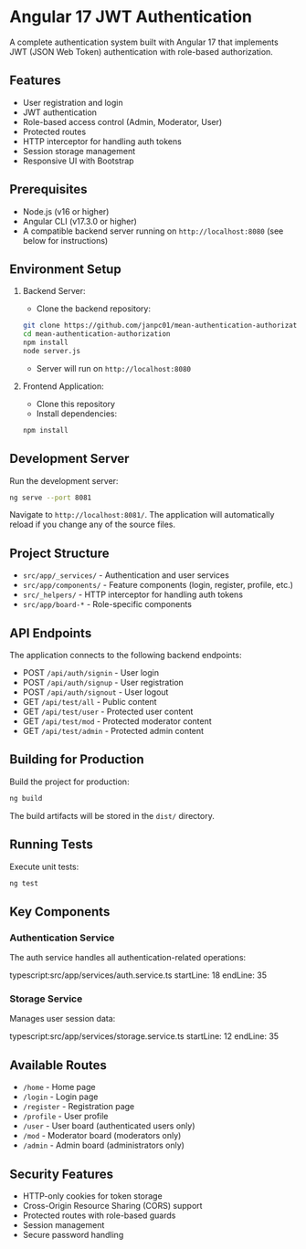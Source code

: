 # Angular 17 JWT Authentication

A complete authentication system built with Angular 17 that implements JWT (JSON Web Token) authentication with role-based authorization.

## Features

- User registration and login
- JWT authentication
- Role-based access control (Admin, Moderator, User)
- Protected routes
- HTTP interceptor for handling auth tokens
- Session storage management
- Responsive UI with Bootstrap

## Prerequisites

- Node.js (v16 or higher)
- Angular CLI (v17.3.0 or higher)
- A compatible backend server running on `http://localhost:8080` (see below for instructions)

## Environment Setup

1. Backend Server:
   - Clone the backend repository:
   ```bash
   git clone https://github.com/janpc01/mean-authentication-authorization
   cd mean-authentication-authorization
   npm install
   node server.js
   ```
   - Server will run on `http://localhost:8080`

2. Frontend Application:
   - Clone this repository
   - Install dependencies:
   ```bash
   npm install
   ```

## Development Server

Run the development server:
```bash
ng serve --port 8081
```
Navigate to `http://localhost:8081/`. The application will automatically reload if you change any of the source files.

## Project Structure

- `src/app/_services/` - Authentication and user services
- `src/app/components/` - Feature components (login, register, profile, etc.)
- `src/_helpers/` - HTTP interceptor for handling auth tokens
- `src/app/board-*` - Role-specific components

## API Endpoints

The application connects to the following backend endpoints:

- POST `/api/auth/signin` - User login
- POST `/api/auth/signup` - User registration
- POST `/api/auth/signout` - User logout
- GET `/api/test/all` - Public content
- GET `/api/test/user` - Protected user content
- GET `/api/test/mod` - Protected moderator content
- GET `/api/test/admin` - Protected admin content

## Building for Production

Build the project for production:
```bash
ng build
```

The build artifacts will be stored in the `dist/` directory.

## Running Tests

Execute unit tests:
```bash
ng test
```


## Key Components

### Authentication Service
The auth service handles all authentication-related operations:

typescript:src/app/services/auth.service.ts
startLine: 18
endLine: 35

### Storage Service
Manages user session data:

typescript:src/app/services/storage.service.ts
startLine: 12
endLine: 35

## Available Routes

- `/home` - Home page
- `/login` - Login page
- `/register` - Registration page
- `/profile` - User profile
- `/user` - User board (authenticated users only)
- `/mod` - Moderator board (moderators only)
- `/admin` - Admin board (administrators only)

## Security Features

- HTTP-only cookies for token storage
- Cross-Origin Resource Sharing (CORS) support
- Protected routes with role-based guards
- Session management
- Secure password handling

